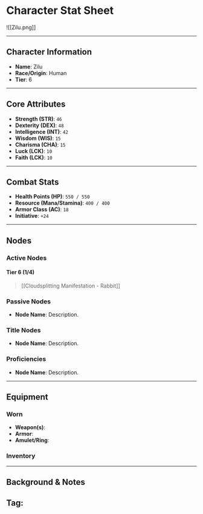 # Character Stat Sheet

![[Zilu.png]]

---

## Character Information
- **Name**: Zilu
- **Race/Origin**: Human
- **Tier**: 6

---

## Core Attributes
- **Strength (STR)**: `46`
- **Dexterity (DEX)**: `48`
- **Intelligence (INT)**: `42`
- **Wisdom (WIS)**: `15`
- **Charisma (CHA)**: `15`
- **Luck (LCK)**: `10`
- **Faith (LCK)**: `10`

---

## Combat Stats
- **Health Points (HP)**: `550 / 550`
- **Resource (Mana/Stamina)**: `400 / 400`
- **Armor Class (AC)**: `18`
- **Initiative**: `+24`
---

## Nodes
### Active Nodes
#### Tier 6 (1/4)
> [[Cloudsplitting Manifestation - Rabbit]] 

### Passive Nodes
- **Node Name**: Description.

### Title Nodes
- **Node Name**: Description.

### Proficiencies 
- **Node Name**: Description.

---

## Equipment
### Worn
- **Weapon(s)**: 
- **Armor**: 
- **Amulet/Ring**: 

### Inventory

---

## Background & Notes
**Tag**: 
- 
